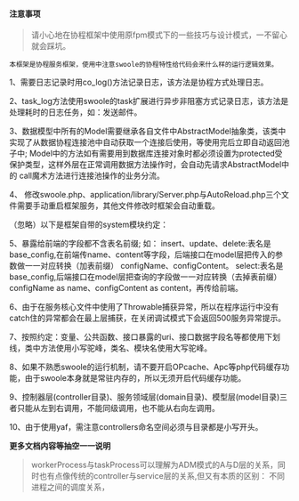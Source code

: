 #### 注意事项

> 请小心地在协程框架中使用原fpm模式下的一些技巧与设计模式，一不留心就会踩坑。

```
本框架是协程服务框架，使用中注意swoole的协程特性给代码会来什么样的运行逻辑效果。
```
1、需要日志记录时用co_log()方法记录日志，该方法是协程方式处理日志。

2、task_log方法使用swoole的task扩展进行异步非阻塞方式记录日志，该方法是处理耗时的日志任务，如：发送邮件。

3、数据模型中所有的Model需要继承各自文件中AbstractModel抽象类，该类中实现了从数据协程连接池中自动获取一个连接后使用，等使用完后立即自动返回池子中;
Model中的方法如有需要用到数据库连接对象时都必须设置为protected受保护类型，这样外层在正常调用数据方法操作时，会自动先请求AbstractModel中的
call魔术方法进行连接池操作的业务分流。

4、 修改swoole.php、application/library/Server.php与AutoReload.php三个文件需要手动重启框架服务，其他文件修改时框架会自动重载。

（忽略）以下是框架自带的system模块约定：

5、暴露给前端的字段都不含表名前缀;
如： insert、update、delete:表名是base_config,在前端传name、content等字段，后端接口在model层把传入的参数做一一对应转换（加表前缀）
configName、configContent。
select:表名是base_config,后端接口在model层把查询的字段做一一对应转换（去掉表前缀）configName as name、configContent as content，再传给前端。

6、由于在服务核心文件中使用了Throwable捕获异常，所以在程序运行中没有catch住的异常都会在最上层捕获，在关闭调试模式下会返回500服务异常提示。

7、按照约定：变量、公共函数、接口暴露的uri、接口数据字段名等都使用下划线，类中方法使用小写驼峰，类名、模块名使用大写驼峰。

8、如果不熟悉swoole的运行机制，请不要开启OPcache、Apc等php代码缓存功能，由于swoole本身就是常驻内存的，所以无须开启代码缓存功能。

9、控制器层(controller目录)、服务领域层(domain目录)、模型层(model目录)三者只能从左到右调用，不能同级调用，也不能从右向左调用。

10、由于使用yaf，需注意controllers命名空间必须与目录都是小写开头。

**更多文档内容等抽空一一说明**

> workerProcess与taskProcess可以理解为ADM模式的A与D层的关系，同时也有点像传统的controller与service层的关系,但又有本质的区别：
不同进程之间的调度关系，
